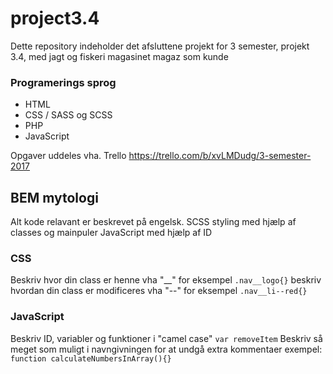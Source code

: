 # project3.4
Dette repository indeholder det afsluttene projekt for 3 semester, projekt 3.4, med jagt og fiskeri magasinet magaz som kunde

### Programerings sprog
* HTML
* CSS / SASS og SCSS
* PHP
* JavaScript

Opgaver uddeles vha. Trello https://trello.com/b/xvLMDudg/3-semester-2017

## BEM mytologi
Alt kode relavant er beskrevet på engelsk. SCSS styling med hjælp af classes og mainpuler JavaScript med hjælp af ID
### CSS
Beskriv hvor din class er henne vha "__" for eksempel 
`.nav__logo{}`
beskriv hvordan din class er modificeres vha "--" for eksempel 
`.nav__li--red{}`
### JavaScript
Beskriv ID, variabler og funktioner i "camel case"
`var removeItem`
Beskriv så meget som muligt i navngivningen for at undgå extra kommentaer
exempel:
`function calculateNumbersInArray(){}`
